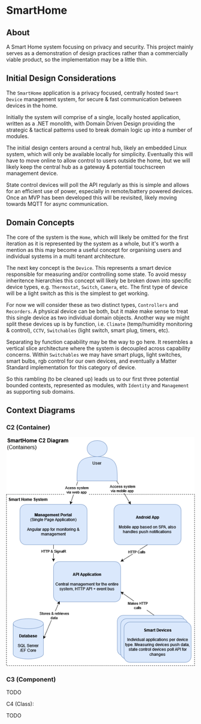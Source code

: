 # SmartHome

## About

A Smart Home system focusing on privacy and security. This project mainly serves as a demonstration of design practices rather than a commercially viable product, so the implementation may be a little thin.

## Initial Design Considerations

The `SmartHome` application is a privacy focused, centrally hosted `Smart Device` management system, for secure & fast communication between devices in the home.

Initially the system will comprise of a single, locally hosted application, written as a .NET monolith, with Domain Driven Design providing the strategic & tactical patterns used to break domain logic up into a number of modules.

The initial design centers around a central hub, likely an embedded Linux system, which will only be available locally for simplicity. Eventually this will have to move online to allow control to users outside the home, but we will likely keep the central hub as a gateway & potential touchscreen management device.

State control devices will poll the API regularly as this is simple and allows for an efficient use of power, especially in remote/battery powered devices. Once an MVP has been developed this will be revisited, likely moving towards MQTT for async communication.

## Domain Concepts

The core of the system is the `Home`, which will likely be omitted for the first iteration as it is represented by the system as a whole, but it's worth a mention as this may become a useful concept for organising users and individual systems in a multi tenant architecture.

The next key concept is the `Device`. This represents a smart device responsible for measuring and/or controlling some state. To avoid messy inheritence hierarchies this concept will likely be broken down into specific device types, e.g. `Thermostat`, `Switch`, `Camera`, etc. The first type of device will be a light switch as this is the simplest to get working.

For now we will consider these as two distinct types, `Controllers` and `Recorders`. A physical device can be both, but it make make sense to treat this single device as two individual domain objects. Another way we might split these devices up is by function, i.e. `Climate` (temp/humidity monitoring & control), `CCTV`, `Switchables` (light switch, smart plug, timers, etc).

Separating by function capability may be the way to go here. It resembles a vertical slice architecture where the system is decoupled across capability concerns. Within `Switchables` we may have smart plugs, light switches, smart bulbs, rgb control for our own devices, and eventually a Matter Standard implementation for this category of device.

So this rambling (to be cleaned up) leads us to our first three potential bounded contexts, represented as modules, with `Identity` and `Management` as supporting sub domains.

## Context Diagrams

### C2 (Container)

![C2 Diagram](./Documentation/Diagrams/SmartHomeC2.drawio.png)

### C3 (Component)

TODO

C4 (Class):

TODO
